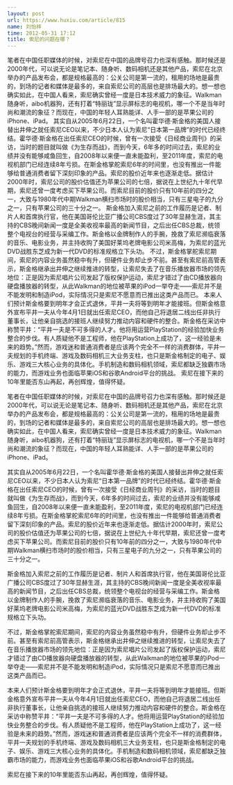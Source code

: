 ```yaml
---
layout: post
url: https://www.huxiu.com/article/815
name: 刘怡祥
time: 2012-05-31 17:12
title: 索尼的问题在哪？
---
```

笔者在中国任职媒体的时候，对索尼在中国的品牌号召力也深有感触。那时候还是2000年代，可以说无论是笔记本、随身听、数码相机还是其他产品，索尼在北京举办的产品发布会，都是规格最高的：公关公司是第一流的，租用的场地是最贵的，到场的记者和媒体是最多的，来自索尼公司的高层也是排场最大的。想一想也确实如此，在中国人看来，索尼确实曾经一度是日本技术威力的象征。Walkman随身听，aibo机器狗，还有打着“特丽珑”显示屏标志的电视机，哪一个不是当年时尚和潮流的象征？而现在，中国的年轻人耳熟能详、人手一部的是苹果公司的iPhone、iPad。 其实自从2005年6月22日，一个名叫霍华德·斯金格的美国人接替出井伸之就任索尼CEO以来，不少日本人认为索尼“日本第一品牌”的时代已经终结。霍华德·斯金格在出任索尼CEO的时候，曾有一次接受《日经商业周刊》的采访，当时的题目就叫做《为生存而战》，而到今天，6年多的时间过去，索尼的业绩并没有能够咸鱼回生，自2008年以来便一直未能盈利，至2011年度，索尼的电视机部门已经连续8年亏损。在斯金格掌舵索尼6年的时间里，也没有推出一件能够给普通消费者留下深刻印象的产品。索尼的股价近年来也逐渐走低。据估计2000年时，索尼公司的股价估值还为苹果公司的七倍，据说在上世纪九十年代早期，索尼还曾一度考虑买下苹果公司。而索尼目前的股价只有10年前的四分之一，大致与1980年代中期Walkman横扫市场时的股价相当，只有三星电子的九分之一，只有苹果公司的三十分之一。 斯金格加入索尼之前的工作履历是记者、制片人和首席执行官，他在美国哥伦比亚广播公司CBS度过了30年显赫生涯，其主持的CBS晚间新闻一度是全美收视率最高的新闻节目，之后出任CBS总裁，统领整个电视台的经营与采编工作。斯金格以金牌制作人的手腕，挽救了索尼濒临衰落的音乐、电影业务，并主持收购了美国好莱坞老牌电影公司米高梅，为索尼的蓝光DVD战胜东芝成为新一代DVD的标准规格立下头功。 不过，斯金格掌舵索尼期间，索尼的内容业务虽然稳中有升，但硬件业务却止步不前。甚至有索尼前高管表示，斯金格继承出井伸之继续推进的转型，让索尼失去了在音乐播放器市场的领先地位：正是因为索尼唱片公司发起了版权保护运动，索尼才错过了由CD播放器向硬盘播放器的转型，从此Walkman的地位被苹果的iPod一举夺走——索尼并不是不能发明和制造iPod，实际情况只是索尼不愿意而已推出这类产品而已。 本来人们预计斯金格要到明年才会正式退休，平井一夫将等到明年才能接班。但斯金格意外宣布平井一夫从今年4月1日就出任索尼CEO，而他自己将退居二线出任非执行董事长，让他亲自挑选的接班人继续努力推动内容和硬件的整合。斯金格在采访中称赞平井：“平井一夫是不可多得的人才。他将用运营PlayStation的经验加快业务整合的步伐。有人质疑他不是工程师，他在PlayStation上成功了，这一经验是未来的趋势。”然而，游戏迷和普通消费者是应该两个完全不一样的消费群体，平井一夫规划的手机终端、游戏及数码相机三大业务支柱，也只是斯金格制定的电子、娱乐、游戏三大核心业务的具体化。手机制造和数码相机领域，索尼都缺乏独霸市场的能力，而游戏业务也面临苹果iOS和谷歌Android平台的挑战。 索尼在接下来的10年里能否东山再起，再创辉煌，值得怀疑。

笔者在中国任职媒体的时候，对索尼在中国的品牌号召力也深有感触。那时候还是2000年代，可以说无论是笔记本、随身听、数码相机还是其他产品，索尼在北京举办的产品发布会，都是规格最高的：公关公司是第一流的，租用的场地是最贵的，到场的记者和媒体是最多的，来自索尼公司的高层也是排场最大的。想一想也确实如此，在中国人看来，索尼确实曾经一度是日本技术威力的象征。Walkman随身听，aibo机器狗，还有打着“特丽珑”显示屏标志的电视机，哪一个不是当年时尚和潮流的象征？而现在，中国的年轻人耳熟能详、人手一部的是苹果公司的iPhone、iPad。

其实自从2005年6月22日，一个名叫霍华德·斯金格的美国人接替出井伸之就任索尼CEO以来，不少日本人认为索尼“日本第一品牌”的时代已经终结。霍华德·斯金格在出任索尼CEO的时候，曾有一次接受《日经商业周刊》的采访，当时的题目就叫做《为生存而战》，而到今天，6年多的时间过去，索尼的业绩并没有能够咸鱼回生，自2008年以来便一直未能盈利，至2011年度，索尼的电视机部门已经连续8年亏损。在斯金格掌舵索尼6年的时间里，也没有推出一件能够给普通消费者留下深刻印象的产品。索尼的股价近年来也逐渐走低。据估计2000年时，索尼公司的股价估值还为苹果公司的七倍，据说在上世纪九十年代早期，索尼还曾一度考虑买下苹果公司。而索尼目前的股价只有10年前的四分之一，大致与1980年代中期Walkman横扫市场时的股价相当，只有三星电子的九分之一，只有苹果公司的三十分之一。

斯金格加入索尼之前的工作履历是记者、制片人和首席执行官，他在美国哥伦比亚广播公司CBS度过了30年显赫生涯，其主持的CBS晚间新闻一度是全美收视率最高的新闻节目，之后出任CBS总裁，统领整个电视台的经营与采编工作。斯金格以金牌制作人的手腕，挽救了索尼濒临衰落的音乐、电影业务，并主持收购了美国好莱坞老牌电影公司米高梅，为索尼的蓝光DVD战胜东芝成为新一代DVD的标准规格立下头功。

不过，斯金格掌舵索尼期间，索尼的内容业务虽然稳中有升，但硬件业务却止步不前。甚至有索尼前高管表示，斯金格继承出井伸之继续推进的转型，让索尼失去了在音乐播放器市场的领先地位：正是因为索尼唱片公司发起了版权保护运动，索尼才错过了由CD播放器向硬盘播放器的转型，从此Walkman的地位被苹果的iPod一举夺走——索尼并不是不能发明和制造iPod，实际情况只是索尼不愿意而已推出这类产品而已。

本来人们预计斯金格要到明年才会正式退休，平井一夫将等到明年才能接班。但斯金格意外宣布平井一夫从今年4月1日就出任索尼CEO，而他自己将退居二线出任非执行董事长，让他亲自挑选的接班人继续努力推动内容和硬件的整合。斯金格在采访中称赞平井：“平井一夫是不可多得的人才。他将用运营PlayStation的经验加快业务整合的步伐。有人质疑他不是工程师，他在PlayStation上成功了，这一经验是未来的趋势。”然而，游戏迷和普通消费者是应该两个完全不一样的消费群体，平井一夫规划的手机终端、游戏及数码相机三大业务支柱，也只是斯金格制定的电子、娱乐、游戏三大核心业务的具体化。手机制造和数码相机领域，索尼都缺乏独霸市场的能力，而游戏业务也面临苹果iOS和谷歌Android平台的挑战。

索尼在接下来的10年里能否东山再起，再创辉煌，值得怀疑。

